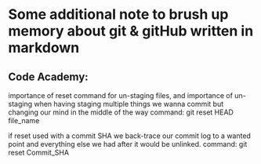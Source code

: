 # Some additional note to brush up memory about git & gitHub written in markdown

## Code Academy:
importance of reset command for un-staging files, and importance of un-staging when having staging multiple things we wanna commit but changing our mind in the middle of the way
command: git reset HEAD file_name


if reset used with a commit SHA we back-trace our commit log to a wanted point and everything else we had after it would be unlinked.
command: git reset Commit_SHA 
